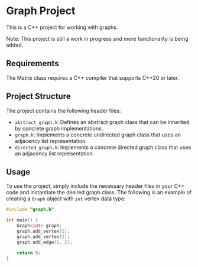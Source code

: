 # Graph Project

This is a C++ project for working with graphs.

Note: This project is still a work in progress and more functionality is being added.

## Requirements

The Matrix class requires a C++ compiler that supports C++20 or later.

## Project Structure

The project contains the following header files:

- `abstract_graph.h`: Defines an abstract graph class that can be inherited by concrete graph implementations.
- `graph.h`: Implements a concrete undirected graph class that uses an adjacency list representation.
- `directed_graph.h`: Implements a concrete directed graph class that uses an adjacency list representation.

## Usage

To use the project, simply include the necessary header files in your C++ code and instantiate the desired graph class. The following is an example of creating a `Graph` object with `int` vertex data type:

```c++
#include "graph.h"

int main() {
    Graph<int> graph;
    graph.add_vertex(1);
    graph.add_vertex(2);
    graph.add_edge(1, 2);

    return 0;
}
```
